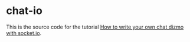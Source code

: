 # chat-io

This is the source code for the tutorial [How to write your own chat dizmo with socket.io](https://www.dizmo.com/how-to-write-your-own-chat-dizmo-with-socket-io/).
